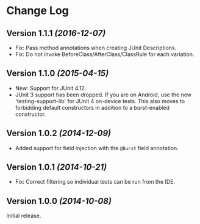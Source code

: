 Change Log
==========

Version 1.1.1 *(2016-12-07)*
----------------------------

 * Fix: Pass method annotations when creating JUnit Descriptions.
 * Fix: Do not invoke BeforeClass/AfterClass/ClassRule for each variation.


Version 1.1.0 *(2015-04-15)*
----------------------------

 * New: Support for JUnit 4.12.
 * JUnit 3 support has been dropped. If you are on Android, use the new 'testing-support-lib' for JUnit 4 on-device tests. This also moves to forbidding default constructors in addition to a burst-enabled constructor.


Version 1.0.2 *(2014-12-09)*
----------------------------

 * Added support for field injection with the `@Burst` field annotation.


Version 1.0.1 *(2014-10-21)*
----------------------------

 * Fix: Correct filtering so individual tests can be run from the IDE.


Version 1.0.0 *(2014-10-08)*
----------------------------

Initial release.

